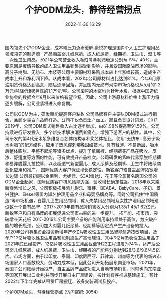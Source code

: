 ﻿---
title: 个护ODM龙头，静待经营拐点
date: 2022-11-30 16:29
tags:
- 豪悦护理
updated: 1970-01-01 08:00:00
---

国内领先个护ODM企业，成本端压力逐渐缓解
豪悦护理是国内个人卫生护理用品领域领先的制造商，产品涵盖婴儿纸尿裤、成人纸尿裤、经期裤、卫生巾、湿巾等一次性卫生用品。2021年公司营业收入和归母净利润增速分别为-5%/-40%，主要原因是疫情导致的成人卫生用品销售端受到影响，并且受国际原油市场的影响，高分子树脂、无纺布、木浆等公司主要原材料采购成本较上年涨幅较高，造成生产成本上升和净利润下降。从成本看，2021年公司原材料占比达到81%。今年6月原油期货价格达到高点，随后逐渐回落，并且国内无纺布河南市场价格也从5月的1.2万元/吨降低到6月底的1.1万元/吨。公司采购的木浆均为针叶木浆，根据中国造纸业协会的数据今年6月以来价格有望企稳。因此，公司上游原材料价格上涨压力将逐步缓解，公司业绩将进入修复期。
<!-- more -->
公司以ODM为主，研发赋能提高客户粘性
公司品牌客户主要以ODM模式进行销售，兼顾少量自有品牌打造。公司不仅负责生产加工，而且负责设计研发。2017-2019年，公司ODM模式销售收入占比逐年增加，由81.98%提高至91.59%。公司持续进行研发投入，多个新技术解决消费者痛点，增强下游客户的粘性。其中，公司研发的第4代无木浆多维复合芯体结构与木浆芯体相比，使用“无纺布+高分子吸水树脂”的配方结构，应用了热风穿刺熔融固结技术。具有轻薄、不易断层、吸水后整体膨胀、平整不起坨等诸多优点，提升了纸尿裤、经期裤等产品在吸收、反渗、舒适度等方面的性能，可有效提升产品档次。公司研发的第四代易穿脱经期裤和易穿脱婴儿拉拉裤，以及超透气新型婴儿、成人尿裤及经期裤、卫生巾将陆续商业化应用和推广。
国际优质大客户保证增长稳定性，新锐客户和自主品牌拓宽增长边际
公司最初是以金佰利、尤妮佳、SCA(维达)、花王等全球著名跨国公司的ODM企业起家，国际优质客户抗风险能力强，营收增长确定性强。2018年以来乘新零售增长之风，公司积极拓展凯儿得乐、蜜芽、BEABA、BabyCare、子初、景兴健护、Eleser等国内知名护理用品企业和母婴品牌商等。同时公司抓住“中国质造”等市场机遇，在婴儿卫生用品领域、成人失禁用品领域及女性护理用品领域建设数十个自有品牌，2017~2019年自有品牌销售收入分别为1.35/1.45/1.62亿元。新锐客户和自有品牌的拓展促进公司市占率的进一步提升。
拓产能、拓市场，突破增长天花板
2017-2019年公司主要产品的产能利用率持续处于高位，为突破产能的增长瓶颈，公司加大对婴儿纸尿裤、经期裤等固定资产生产设备的投入。2020年公司募集资金投资新增年产6亿片吸收性卫生用品智能制造技改项目，及年产12亿片吸收性卫生用品智能制造生产基地建设。其中6亿片吸收性卫生用品于2021年底已经投产。12亿片吸收性卫生用品截至1H22工程进度为74%，达产后公司婴儿纸尿裤、成人纸尿裤、卫生巾、经期裤的产能将分别达到28/3.6/9.6/4.5亿片。市场方面，由于以印度、泰国、印度尼西亚、菲律宾、越南等为代表的新兴市场国家人口基数较大，劳动力成本低，因此公司开始拓展东南亚市场。2021年，泰国子公司陆续开始投产，自主品牌产品成功进入当地市场销售，同时也向东南亚等国家开展出口业务;并同步开展自主厂房建设，按计划有序推进基建施工，预计2022年下半年完成从租赁厂房搬迁、设备安装调试及投产。

[个护ODM龙头，静待经营拐点](https://url12.ctfile.com/f/3948612-738830084-1b6952?p=3054)
(访问密码: 3054)

